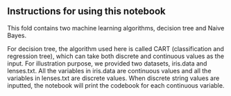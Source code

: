 ## Instructions for using this notebook ##

This fold contains two machine learning algorithms, decision tree and Naive Bayes.

For decision tree, the algorithm used here is called CART (classification and regression tree), which can take both discrete and continuous values as the input. For illustration purpose, we provided two datasets, iris.data and lenses.txt. All the variables in iris.data are continuous values and all the variables in lenses.txt are discrete values. When discrete string values are inputted, the notebook will print the codebook for each continuous variable.
